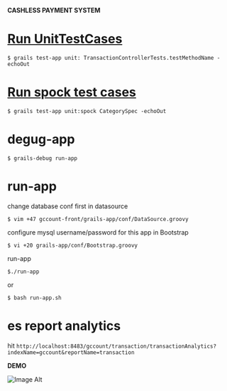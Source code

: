<b>CASHLESS PAYMENT SYSTEM</b>

[Run UnitTestCases](http://stackoverflow.com/a/2219029/432903)
==============
`$ grails test-app unit: TransactionControllerTests.testMethodName -echoOut`

[Run spock test cases](http://grails101.wordpress.com/2012/04/22/test-grails-application-with-spock/)
=====================
`$ grails test-app unit:spock CategorySpec -echoOut`


degug-app
=========

```
$ grails-debug run-app
```

run-app
=======

change database conf first in datasource

```
$ vim +47 gccount-front/grails-app/conf/DataSource.groovy
```

configure mysql username/password for this app in Bootstrap

```
$ vi +20 grails-app/conf/Bootstrap.groovy
```

run-app

```
$./run-app
```

or
```
$ bash run-app.sh
```

es report analytics
==============
hit `http://localhost:8483/gccount/transaction/transactionAnalytics?indexName=gccount&reportName=transaction`


<b>DEMO</b>

![Image Alt](https://github.com/iPrayag/gccount/gccount-front/raw/master/doc/main.png)





